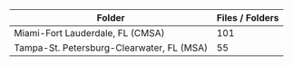 | Folder                                    |   Files / Folders |
|-------------------------------------------|-------------------|
| Miami-Fort Lauderdale, FL (CMSA)          |               101 |
| Tampa-St. Petersburg-Clearwater, FL (MSA) |                55 |